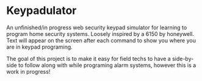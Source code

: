 # Keypadulator
An unfinished/in progress web security keypad simulator for learning to program home security systems.
Loosely inspired by a 6150 by honeywell. Text will appear on the screen after each command to show you where you are in keypad programing.

The goal of this project is to make it easy for field techs to have a side-by-side to follow along with while programing alarm systems, however this is a work in progress!
